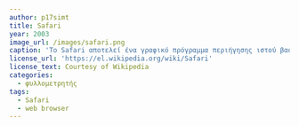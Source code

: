 ```yaml
---
author: p17simt
title: Safari
year: 2003
image_url: /images/safari.png
caption: 'Το Safari αποτελεί ένα γραφικό πρόγραμμα περιήγησης ιστού βασισμένο στην JavaScript.Έχει αναπτυχθεί για να λειτουργείειδικά σε συσκευές της Apple και πιο συγκεκριμένα σε macOS, iOS και iPadOS, αν και για ενα χρονικό διάστημα τριών ετών, το σαφάρι υποστηριζόταν και απο συσκευές με Windows. Βασίζεται κυρίως σε ιδιότητες λογισμικού ανοιχτού κώδικα, και κυρίως στο WebKit. Διαδέχτηκε το Netscape Navigator, το Cyberdog και τον Internet Explorer για Mac ως το πλέον προεπιλεγμένο πρόγραμμα περιήγησης ιστού για υπολογιστές Macintosh'
license_url: 'https://el.wikipedia.org/wiki/Safari'
license_text: Courtesy of Wikipedia
categories:
  - φυλλομετρητής
tags:
  - Safari
  - web browser
---
```

